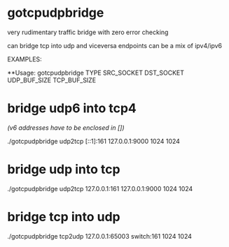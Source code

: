# gotcpudpbridge
very rudimentary traffic bridge with zero error checking

can bridge tcp into udp and viceversa
endpoints can be a mix of ipv4/ipv6

EXAMPLES:

**Usage: gotcpudpbridge TYPE SRC_SOCKET DST_SOCKET UDP_BUF_SIZE TCP_BUF_SIZE

# bridge udp6 into tcp4 
_(v6 addresses have to be enclosed in [])_

./gotcpudpbridge udp2tcp [::1]:161 127.0.0.1:9000 1024 1024

# bridge udp into tcp

./gotcpudpbridge udp2tcp 127.0.0.1:161 127.0.0.1:9000 1024 1024

# bridge tcp into udp

./gotcpudpbridge tcp2udp 127.0.0.1:65003 switch:161 1024 1024

